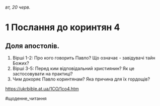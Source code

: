 
_вт, 20 черв._

# 1 Послання до коринтян 4

## Доля апостолів.
1. Вірші 1-2: Про кого говорить Павло? Що означає - завідувачі тайн Божих?
2. Вірші 3-5: Перед ким відповідальний християнин? Як це застосовувати на практиці?
3. Чим докоряє Павло коринтянам? Яка причина для їх гордощів?

https://ukrbible.at.ua/1CO/1co4.htm 

#щоденне_читання
